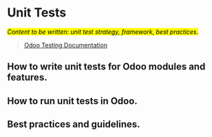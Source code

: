 # Unit Tests

<mark>*Content to be written: unit test strategy, framework, best practices.*</mark>

> [Odoo Testing Documentation](https://www.odoo.com/documentation/19.0/developer/reference/backend/testing.html)

## How to write unit tests for Odoo modules and features.

## How to run unit tests in Odoo.

## Best practices and guidelines.
